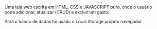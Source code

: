 Uma tela web escrita em HTML, CSS e JAVASCRIPT puro, onde o usuário pode adicionar, atualizar (CRUD) e excluir um gasto.

Para o banco de dados foi usado o Local Storage próprio navegador